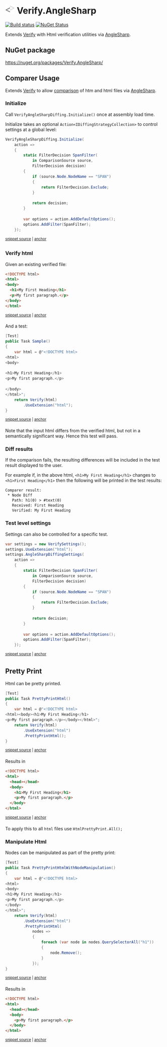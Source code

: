 # <img src="/src/icon.png" height="30px"> Verify.AngleSharp

[![Build status](https://ci.appveyor.com/api/projects/status/ff4ms9mevndkui7l?svg=true)](https://ci.appveyor.com/project/SimonCropp/Verify-AngleSharp)
[![NuGet Status](https://img.shields.io/nuget/v/Verify.AngleSharp.svg)](https://www.nuget.org/packages/Verify.AngleSharp/)

Extends [Verify](https://github.com/VerifyTests/Verify) with Html verification utilities via [AngleSharp](https://github.com/AngleSharp/AngleSharp).



## NuGet package

https://nuget.org/packages/Verify.AngleSharp/


## Comparer Usage

Extends [Verify](https://github.com/VerifyTests/Verify) to allow [comparison](https://github.com/VerifyTests/Verify/blob/master/docs/comparer.md) of htm and html files via [AngleSharp](https://github.com/AngleSharp/AngleSharp.Diffing).


### Initialize

Call `VerifyAngleSharpDiffing.Initialize()` once at assembly load time.

Initialize takes an optional `Action<IDiffingStrategyCollection>` to control settings at a global level:

<!-- snippet: Initialize -->
<a id='snippet-initialize'></a>
```cs
VerifyAngleSharpDiffing.Initialize(
    action =>
    {
        static FilterDecision SpanFilter(
            in ComparisonSource source,
            FilterDecision decision)
        {
            if (source.Node.NodeName == "SPAN")
            {
                return FilterDecision.Exclude;
            }

            return decision;
        }

        var options = action.AddDefaultOptions();
        options.AddFilter(SpanFilter);
    });
```
<sup><a href='/src/Tests/Samples.cs#L11-L32' title='Snippet source file'>snippet source</a> | <a href='#snippet-initialize' title='Start of snippet'>anchor</a></sup>
<!-- endSnippet -->


### Verify html

Given an existing verified file:

<!-- snippet: Samples.Sample.verified.html -->
<a id='snippet-Samples.Sample.verified.html'></a>
```html
<!DOCTYPE html>
<html>
<body>
  <h1>My First Heading</h1>
  <p>My first paragraph.</p>
</body>
</html>
```
<sup><a href='/src/Tests/Samples.Sample.verified.html#L1-L7' title='Snippet source file'>snippet source</a> | <a href='#snippet-Samples.Sample.verified.html' title='Start of snippet'>anchor</a></sup>
<!-- endSnippet -->

And a test:

<!-- snippet: Sample -->
<a id='snippet-sample'></a>
```cs
[Test]
public Task Sample()
{
    var html = @"<!DOCTYPE html>
<html>
<body>

<h1>My First Heading</h1>
<p>My first paragraph.</p>

</body>
</html>";
    return Verify(html)
        .UseExtension("html");
}
```
<sup><a href='/src/Tests/Samples.cs#L76-L94' title='Snippet source file'>snippet source</a> | <a href='#snippet-sample' title='Start of snippet'>anchor</a></sup>
<!-- endSnippet -->

Note that the input html differs from the verified html, but not in a semantically significant way. Hence this test will pass.


### Diff results

If the comparison fails, the resulting differences will be included in the test result displayed to the user.

For example if, in the above html, `<h1>My First Heading</h1>` changes to `<h1>First Heading</h1>` then the following will be printed in the test results:

```
Comparer result:
 * Node Diff
   Path: h1(0) > #text(0)
   Received: First Heading
   Verified: My First Heading
```


### Test level settings

Settings can also be controlled for a specific test.

<!-- snippet: CustomOptions -->
<a id='snippet-customoptions'></a>
```cs
var settings = new VerifySettings();
settings.UseExtension("html");
settings.AngleSharpDiffingSettings(
    action =>
    {
        static FilterDecision SpanFilter(
            in ComparisonSource source,
            FilterDecision decision)
        {
            if (source.Node.NodeName == "SPAN")
            {
                return FilterDecision.Exclude;
            }

            return decision;
        }

        var options = action.AddDefaultOptions();
        options.AddFilter(SpanFilter);
    });
```
<sup><a href='/src/Tests/Samples.cs#L99-L122' title='Snippet source file'>snippet source</a> | <a href='#snippet-customoptions' title='Start of snippet'>anchor</a></sup>
<!-- endSnippet -->


## Pretty Print

Html can be pretty printed.

<!-- snippet: PrettyPrintHtml -->
<a id='snippet-prettyprinthtml'></a>
```cs
[Test]
public Task PrettyPrintHtml()
{
    var html = @"<!DOCTYPE html>
<html><body><h1>My First Heading</h1>
<p>My first paragraph.</p></body></html>";
    return Verify(html)
        .UseExtension("html")
        .PrettyPrintHtml();
}
```
<sup><a href='/src/Tests/Samples.cs#L35-L48' title='Snippet source file'>snippet source</a> | <a href='#snippet-prettyprinthtml' title='Start of snippet'>anchor</a></sup>
<!-- endSnippet -->

Results in 

<!-- snippet: Samples.PrettyPrintHtml.verified.html -->
<a id='snippet-Samples.PrettyPrintHtml.verified.html'></a>
```html
<!DOCTYPE html>
<html>
  <head></head>
  <body>
    <h1>My First Heading</h1>
    <p>My first paragraph.</p>
  </body>
</html>
```
<sup><a href='/src/Tests/Samples.PrettyPrintHtml.verified.html#L1-L8' title='Snippet source file'>snippet source</a> | <a href='#snippet-Samples.PrettyPrintHtml.verified.html' title='Start of snippet'>anchor</a></sup>
<!-- endSnippet -->

To apply this to all `html` files use `HtmlPrettyPrint.All();`


### Manipulate Html

Nodes can be manipulated as part of the pretty print:

<!-- snippet: PrettyPrintHtmlWithNodeManipulation -->
<a id='snippet-prettyprinthtmlwithnodemanipulation'></a>
```cs
[Test]
public Task PrettyPrintHtmlWithNodeManipulation()
{
    var html = @"<!DOCTYPE html>
<html>
<body>
<h1>My First Heading</h1>
<p>My first paragraph.</p>
</body>
</html>";
    return Verify(html)
        .UseExtension("html")
        .PrettyPrintHtml(
            nodes =>
            {
                foreach (var node in nodes.QuerySelectorAll("h1"))
                {
                    node.Remove();
                }
            });
}
```
<sup><a href='/src/Tests/Samples.cs#L50-L74' title='Snippet source file'>snippet source</a> | <a href='#snippet-prettyprinthtmlwithnodemanipulation' title='Start of snippet'>anchor</a></sup>
<!-- endSnippet -->

Results in 

<!-- snippet: Samples.PrettyPrintHtmlWithNodeManipulation.verified.html -->
<a id='snippet-Samples.PrettyPrintHtmlWithNodeManipulation.verified.html'></a>
```html
<!DOCTYPE html>
<html>
  <head></head>
  <body>
    <p>My first paragraph.</p>
  </body>
</html>
```
<sup><a href='/src/Tests/Samples.PrettyPrintHtmlWithNodeManipulation.verified.html#L1-L7' title='Snippet source file'>snippet source</a> | <a href='#snippet-Samples.PrettyPrintHtmlWithNodeManipulation.verified.html' title='Start of snippet'>anchor</a></sup>
<!-- endSnippet -->
